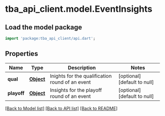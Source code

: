 # tba_api_client.model.EventInsights

## Load the model package

```dart
import 'package:tba_api_client/api.dart';
```

## Properties

| Name        | Type              | Description                                     | Notes                       |
| ----------- | ----------------- | ----------------------------------------------- | --------------------------- |
| **qual**    | [**Object**](.md) | Inights for the qualification round of an event | [optional][default to null] |
| **playoff** | [**Object**](.md) | Insights for the playoff round of an event      | [optional][default to null] |

[[Back to Model list]](../README.md#documentation-for-models) [[Back to API list]](../README.md#documentation-for-api-endpoints) [[Back to README]](../README.md)
